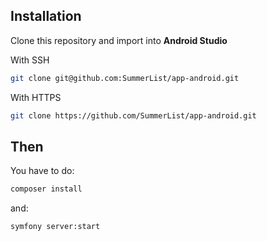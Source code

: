 ## Installation
Clone this repository and import into **Android Studio**

With SSH
```bash
git clone git@github.com:SummerList/app-android.git
```
With HTTPS
```bash
git clone https://github.com/SummerList/app-android.git
```

## Then

You have to do:
```bash
composer install
```

and:
```bash
symfony server:start
```
